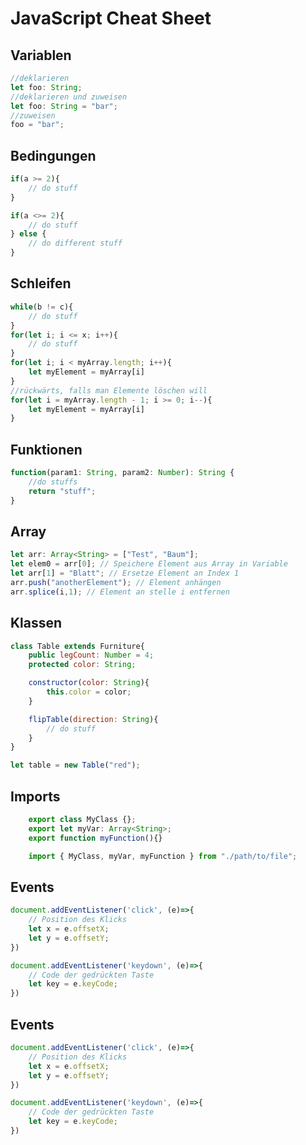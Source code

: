 
# JavaScript Cheat Sheet

## Variablen

```javascript
//deklarieren
let foo: String;
//deklarieren und zuweisen
let foo: String = "bar";
//zuweisen
foo = "bar";
```

## Bedingungen

```javascript
if(a >= 2){
    // do stuff
}

if(a <>= 2){
    // do stuff
} else {
    // do different stuff
}

```

## Schleifen

```javascript
while(b != c){
    // do stuff
}
for(let i; i <= x; i++){
    // do stuff
}
for(let i; i < myArray.length; i++){
    let myElement = myArray[i]
}
//rückwärts, falls man Elemente löschen will
for(let i = myArray.length - 1; i >= 0; i--){
    let myElement = myArray[i]
}
```

## Funktionen
```javascript
function(param1: String, param2: Number): String {
    //do stuffs
    return "stuff";
}
```
## Array
```javascript
let arr: Array<String> = ["Test", "Baum"];
let elem0 = arr[0]; // Speichere Element aus Array in Variable
let arr[1] = "Blatt"; // Ersetze Element an Index 1
arr.push("anotherElement"); // Element anhängen
arr.splice(i,1); // Element an stelle i entfernen
```

## Klassen
```javascript
class Table extends Furniture{
    public legCount: Number = 4;
    protected color: String;

    constructor(color: String){
        this.color = color;
    }

    flipTable(direction: String){
        // do stuff
    }
}

let table = new Table("red");
```
## Imports
```javascript
    export class MyClass {};
    export let myVar: Array<String>;
    export function myFunction(){}
```
```javascript
    import { MyClass, myVar, myFunction } from "./path/to/file";
```

## Events
```javascript
document.addEventListener('click', (e)=>{
    // Position des Klicks
    let x = e.offsetX;
    let y = e.offsetY;
})

document.addEventListener('keydown', (e)=>{
    // Code der gedrückten Taste
    let key = e.keyCode;
})
```
## Events
```javascript
document.addEventListener('click', (e)=>{
    // Position des Klicks
    let x = e.offsetX;
    let y = e.offsetY;
})

document.addEventListener('keydown', (e)=>{
    // Code der gedrückten Taste
    let key = e.keyCode;
})
```

